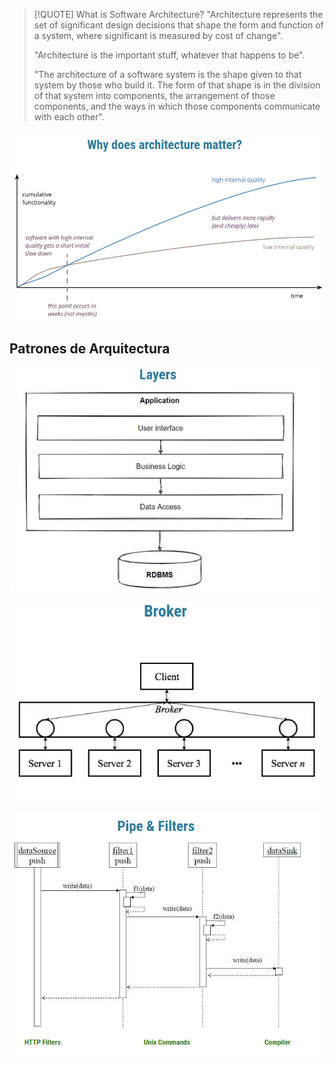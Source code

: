 > [!QUOTE] What is Software Architecture?
> "Architecture represents the set of significant design decisions that shape the form and 
> function of a system, where significant is measured by cost of change".
> 
> "Architecture is the important stuff, whatever that happens to be".
> 
> "The architecture of a software system is the shape given to that system by those who build it. The form of that shape is in the division of that system into components, the arrangement of those components, and the ways in which those components communicate with each other".


![](img/Pasted%20image%2020240928110759.png)

## Patrones de Arquitectura

![](img/Pasted%20image%2020240928110838.png)

![](img/Pasted%20image%2020240928110933.png)

![](img/Pasted%20image%2020240928110953.png)